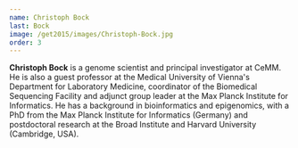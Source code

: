 ```yaml
---
name: Christoph Bock
last: Bock
image: /get2015/images/Christoph-Bock.jpg
order: 3
---
```


**Christoph Bock** is a genome scientist and principal investigator at CeMM. He is also a guest professor at the Medical University of Vienna's Department for Laboratory Medicine, coordinator of the Biomedical Sequencing Facility and adjunct group leader at the Max Planck Institute for Informatics. He has a background in bioinformatics and epigenomics, with a PhD from the Max Planck Institute for Informatics (Germany) and postdoctoral research at the Broad Institute and Harvard University (Cambridge, USA).
